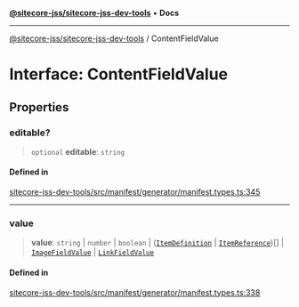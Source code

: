[**@sitecore-jss/sitecore-jss-dev-tools**](../README.md) • **Docs**

***

[@sitecore-jss/sitecore-jss-dev-tools](../README.md) / ContentFieldValue

# Interface: ContentFieldValue

## Properties

### editable?

> `optional` **editable**: `string`

#### Defined in

[sitecore-jss-dev-tools/src/manifest/generator/manifest.types.ts:345](https://github.com/Sitecore/jss/blob/5454a428df58963ed2d13614972a821a22191cb6/packages/sitecore-jss-dev-tools/src/manifest/generator/manifest.types.ts#L345)

***

### value

> **value**: `string` \| `number` \| `boolean` \| ([`ItemDefinition`](ItemDefinition.md) \| [`ItemReference`](ItemReference.md))[] \| [`ImageFieldValue`](ImageFieldValue.md) \| [`LinkFieldValue`](LinkFieldValue.md)

#### Defined in

[sitecore-jss-dev-tools/src/manifest/generator/manifest.types.ts:338](https://github.com/Sitecore/jss/blob/5454a428df58963ed2d13614972a821a22191cb6/packages/sitecore-jss-dev-tools/src/manifest/generator/manifest.types.ts#L338)
